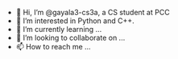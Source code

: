 - 👋 Hi, I’m @gayala3-cs3a, a CS student at PCC
- 👀 I’m interested in Python and C++. 
- 🌱 I’m currently learning ...
- 💞️ I’m looking to collaborate on ...
- 📫 How to reach me ...

<!---
gayala3-cs3a/gayala3-cs3a is a ✨ special ✨ repository because its `README.md` (this file) appears on your GitHub profile.
You can click the Preview link to take a look at your changes.
--->
